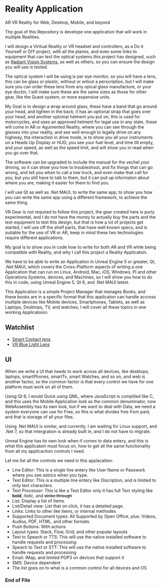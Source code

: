 # Reality Application

AR VR Reality for Web, Desktop, Mobile, and beyond

The goal of this Repository is develope one application that will work in multiple Realities.

I will design a Viritual Reality or VR headset and controllers, as a Do it Yourself or DIY project, with all the planes, and even some links to equipment that can test the optical systems this project has designed, such as 
[Radiant Vision Systems](https://www.radiantvisionsystems.com/products/imaging-colorimeters-photometers/ar/vr-lens), 
as well as others, so you can ensure the design you will use is tested.

The optical system I will be using is per eye monitor, so you will have a lens, this can be glass or plastic, without or witout a perscription, but I will make sure you can order these lens from any opical glass manufacture, or your eye doctor, I will make sure these are the same sizes as those for other gear, like the Quest system, or more expensive units.

My Goal is to design a wrap around glass, these have a band that go around your head, and tighten in the back, it has an optional strap that goes over your head, and another optoinal helment you put on, this is used for motorcycles, and uses an approved helment for legal use in any state, these will come in AR or Agumented Reality, where you can see through the glasses into your reality, and see well enough to legally drive on any highway, the interaction in drive mode, is to show you all your instruments on a Heads Up Display or HUD, you see your fuel level, and time till empty, and your speed, as well as the speed limit, and will show you in read when you go over that.

The software can be upgraded to include the manual for the vechel your driving, so it can show you how to troubleshoot, and fix things that can go wrong, and tell you when to call a tow truck, and even make that call for you, but you still have to talk to them, but it can pull up informaton about where you are, making it easier for them to find you.

I will use Qt as well as .Net MAUI, to write the same app, to show you how you can write the same app using a different framework, to achieve the same thing.

VR Gear is not required to follow this project, the gear created here is purly experimental, and I do not have the money to actually buy the parts and the test equipment to test this design, but that is how a lot of projects get started, I will use off the shelf parts, that have well known specs, and is suitable for the use of VR or AR, keep in mind these two technologies require different applications.

My goal is to show you in code how to write for both AR and VR while being compatible with Reality, and why I call this project a Reality Applicatoin.

We have to be able to write an Application in Unreal Engine 5 or greater, Qt, .Net MAUI, which covers the Cross-Platform aspects of writing a one Application that can run on Linux, Android, Mac, iOS, Windows, PI and other Operations Systems, devices, and Machines, so I will show you how to do this in code, using Unreal Engine 5, Qt 6, and .Net MAUI latest.

This Application is a simple Project Manager that manages Books, and these books are in a specific format that this applicaton can handle accross multiple devices like Mobile devices, Smartphones, Tablets, as well as Laptops, Desktops, TV, and watches, I will cover all these topics in one working Applicatoion.


## Watchlist

* [Smart Contact lens](https://hackaday.com/2022/05/22/smart-contact-lenses-put-you-up-close-to-the-screen/)
* [VR Blue Light Lens](https://www.vr-wave.store/)

## UI

When we write a UI that needs to work across all devices, like desktops, laptops, smartPhones, smartTv, smart Watches, and so on, and web is another factor, so the common factor is that every control we have for one platform must work on all of them.

Using Qt 6, I would Quick using QML, where JavaScript is compliled like C, and this uses the Mobile Application look as the common denuminator, now WebAssembly has its own look, but if we want to deal with Data, we need a system everyone can use for Free, so this is what divides free from paid, and that is storage of all your files.

Using .Net MAUI is similar, and currently, I am waiting for Linux support, and .Net 7, so that intergration is already built in, and I do not have to migrate.

Unreal Engine has its own look when if comes to data entery, and this is what this applicatoin must focus on, how to get all the same functionality from all my applicaction controls I need.

Let me list all the controls we need in this applacation:

* Line Editor: This is a single line entery like User Name or Passwork where you see astrics when you type.
* Text Editor: This is a multiple line entery like Discription, and is limited to only text characters.
* Text Processor: This is like a Text Editor only it has full Text styling like **bold**, *italic*, and ~~strike through~~
* List: Display a list of items.
* List/Detail view: List that on click, it has a detailed page.
* Links: Links to other like items, or internal methodes
* Supported Document types: All Supported by Open Office, plus: Videos, Audios, PDF, HTML, and other formats.
* Push Buttons: With actions
* Layout types: Stack, Flow, Grid, and other popular layouts
* Text to Speach or TTS: This will use the native installed software to handle requests and processing
* Speach to Text or STT: This will use the native installed software to handle requests and processing
* Email: IMap, and limited POP3 on devices that support it
* SMS: Device dependent
* The list goes on to what is a common control for all devices and OS

### End of File
